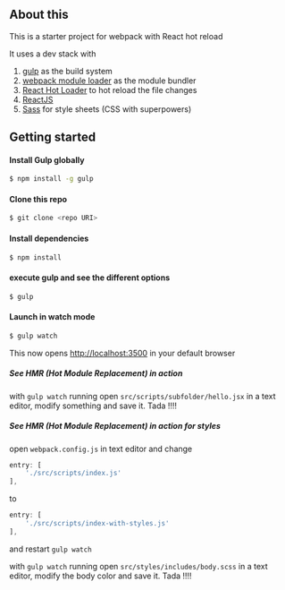 ## About this

This is a starter project for webpack with React hot reload

It uses a dev stack with

1. [gulp](http://gulpjs.com/) as the build system
1. [webpack module loader](http://webpack.github.io/) as the module bundler
1. [React Hot Loader](http://gaearon.github.io/react-hot-loader/) to hot reload the file changes
1. [ReactJS](http://facebook.github.io/react/)
1. [Sass](http://sass-lang.com/) for style sheets (CSS with superpowers)

## Getting started

#### Install Gulp globally

```sh
$ npm install -g gulp
```

#### Clone this repo
```sh
$ git clone <repo URI>
```

#### Install dependencies
```sh
$ npm install
```

#### execute gulp and see the different options

```sh
$ gulp
```

#### Launch in watch mode
```sh
$ gulp watch
```

This now opens [http://localhost:3500](http://localhost:3500) in your default browser


##### See HMR (Hot Module Replacement) in action

with `gulp watch` running open `src/scripts/subfolder/hello.jsx` in a text editor, modify something and save it.
Tada !!!!

##### See HMR (Hot Module Replacement) in action for styles

open `webpack.config.js` in text editor and change 

```javascript
entry: [
    './src/scripts/index.js'
],
```

to

```javascript
entry: [
    './src/scripts/index-with-styles.js'
],
```

and restart `gulp watch`

with `gulp watch` running open `src/styles/includes/body.scss` in a text editor, modify the body color and save it.
Tada !!!!

